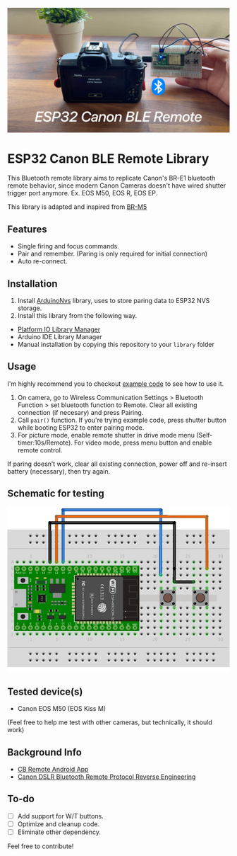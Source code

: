 [![Bluetooth Remote for Modern Canon Cameras](./.github/cover.jpg)](https://www.youtube.com/watch?v=mM_tIqrD_5A "ESP32 Canon BLE Remote Library Demo")

# ESP32 Canon BLE Remote Library
This Bluetooth remote library aims to replicate Canon's BR-E1 bluetooth remote behavior, since modern Canon Cameras doesn't have wired shutter trigger port anymore. Ex. EOS M50, EOS R, EOS EP.

This library is adapted and inspired from [BR-M5](https://github.com/ArthurFDLR/BR-M5)

## Features
* Single firing and focus commands.
* Pair and remember. (Paring is only required for initial connection)
* Auto re-connect.

## Installation
1. Install [ArduinoNvs]() library, uses to store paring data to ESP32 NVS storage.
2. Install this library from the following way.
  - [Platform IO Library Manager](https://platformio.org/lib/show/12410/Canon%20BLE%20Remote/)
  - Arduino IDE Library Manager
  - Manual installation by copying this repository to your `library` folder

## Usage
I'm highly recommend you to checkout [example code](https://github.com/maxmacstn/ESP32-Canon-BLE-Remote/blob/master/examples/simpleRemote/simpleRemote.ino) to see how to use it.

1.  On camera, go to Wireless Communication Settings > Bluetooth Function > set bluetooth function to Remote. Clear all existing connection (if necesary) and press Pairing.
2.  Call `pair()` function. If you're trying example code, press shutter button while booting ESP32 to enter pairing mode.
3.  For picture mode, enable remote shutter in drive mode menu (Self-timer:10s/Remote). For video mode, press menu button and enable remote control.

If paring doesn’t work, clear all existing connection, power off and re-insert battery (necessary), then try again. 

## Schematic for testing
[![example code](./.github/demo_diagram.jpg)](https://github.com/maxmacstn/ESP32-Canon-BLE-Remote/blob/master/examples/simpleRemote/simpleRemote.ino)


## Tested device(s)
- Canon EOS M50 (EOS Kiss M)

(Feel free to help me test with other cameras, but technically, it should work)

## Background Info
- [CB Remote Android App](https://github.com/iebyt/cbremote)
- [Canon DSLR Bluetooth Remote Protocol Reverse Engineering](https://iandouglasscott.com/2018/07/04/canon-dslr-bluetooth-remote-protocol/)

## To-do
- [ ] Add support for W/T buttons.
- [ ] Optimize and cleanup code.
- [ ] Eliminate other dependency.

Feel free to contribute!
